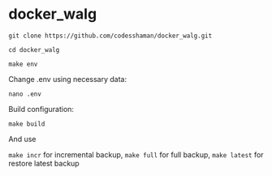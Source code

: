 # docker_walg

```
git clone https://github.com/codesshaman/docker_walg.git
```

```
cd docker_walg
```

```
make env
```

Change .env using necessary data:

```
nano .env
```

Build configuration:

```
make build
```

And use

``make incr`` for incremental backup,
``make full`` for full backup,
``make latest`` for restore latest backup

